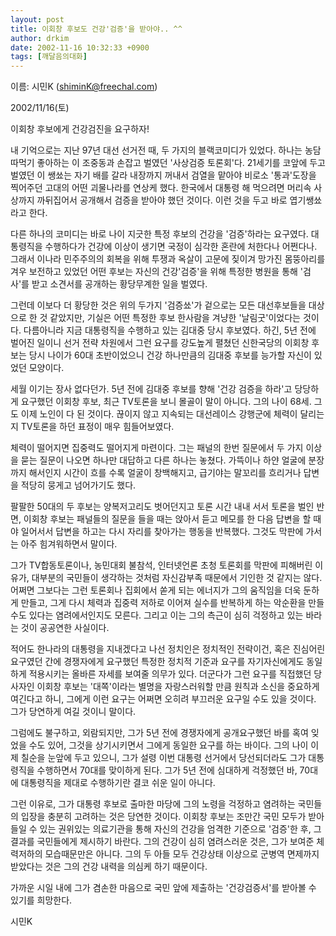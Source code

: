 ```yaml
---
layout: post
title: 이회창 후보도 건강'검증'을 받아야.. ^^
author: drkim
date: 2002-11-16 10:32:33 +0900
tags: [깨달음의대화]
---
```

이름: 시민K (shiminK@freechal.com)
   
2002/11/16(토)
  

   
이회창 후보에게 건강검진을 요구하자!
  

   
내 기억으로는 지난 97년 대선 선거전 때, 두 가지의 블랙코미디가 있었다. 하나는 농담 따먹기 좋아하는 이 조중동과 손잡고 벌였던 '사상검증 토론회'다. 21세기를 코앞에 두고 벌였던 이 쌩쑈는 자기 배를 갈라 내장까지 꺼내서 검열을 맡아야 비로소 '통과'도장을 찍어주던 고대의 어떤 괴물나라를 연상케 했다. 한국에서 대통령 해 먹으려면 머리속 사상까지 까뒤집어서 공개해서 검증을 받아야 했던 것이다. 이런 것을 두고 바로 엽기쌩쑈라고 한다.
  

   
다른 하나의 코미디는 바로 나이 지긋한 특정 후보의 건강을 '검증'하라는 요구였다. 대통령직을 수행하다가 건강에 이상이 생기면 국정이 심각한 혼란에 처한다나 어쩐다나. 그래서 이나라 민주주의의 회복을 위해 투쟁과 옥살이 고문에 짖이겨 망가진 몸뚱아리를 겨우 보전하고 있었던 어떤 후보는 자신의 건강'검증'을 위해 특정한 병원을 통해 '검사'를 받고 소견서를 공개하는 황당무계한 일을 벌였다.
  

   
그런데 이보다 더 황당한 것은 위의 두가지 '검증쑈'가 겉으로는 모든 대선후보들을 대상으로 한 것 같았지만, 기실은 어떤 특정한 후보 한사람을 겨냥한 '날림굿'이었다는 것이다. 다름아니라 지금 대통령직을 수행하고 있는 김대중 당시 후보였다. 하긴, 5년 전에 벌어진 일이니 선거 전략 차원에서 그런 요구를 강도높게 펼쳤던 신한국당의 이회창 후보는 당시 나이가 60대 초반이었으니 건강 하나만큼의 김대중 후보를 능가할 자신이 있었던 모양이다.
  

   
세월 이기는 장사 없다던가. 5년 전에 김대중 후보를 향해 '건강 검증을 하라'고 당당하게 요구했던 이회창 후보, 최근 TV토론을 보니 몰골이 말이 아니다. 그의 나이 68세. 그도 이제 노인이 다 된 것이다. 끊이지 않고 지속되는 대선레이스 강행군에 체력이 달리는 지 TV토론을 하던 표정이 매우 힘들어보였다.
  

   
체력이 떨어지면 집중력도 떨어지게 마련이다. 그는 패널의 한번 질문에서 두 가지 이상을 묻는 질문이 나오면 하나만 대답하고 다른 하나는 놓쳤다. 가뜩이나 하얀 얼굴에 분장까지 해서인지 시간이 흐를 수록 얼굴이 창백해지고, 급기야는 말꼬리를 흐리거나 답변을 적당히 뭉게고 넘어가기도 했다.
  

   
팔팔한 50대의 두 후보는 양복저고리도 벗어던지고 토론 시간 내내 서서 토론을 벌인 반면, 이회창 후보는 패널들의 질문을 들을 때는 앉아서 듣고 메모를 한 다음 답변을 할 때야 일어서서 답변을 하고는 다시 자리를 찾아가는 행동을 반복했다. 그것도 막판에 가서는 아주 힘겨워하면서 말이다.
  

   
그가 TV합동토론이나, 농민대회 불참석, 인터넷언론 초청 토론회를 막판에 피해버린 이유가, 대부분의 국민들이 생각하는 것처럼 자신감부족 때문에서 기인한 것 같지는 않다. 어쩌면 그보다는 그런 토론회나 집회에서 쏟게 되는 에너지가 그의 움직임을 더욱 둔하게 만들고, 그게 다시 체력과 집중력 저하로 이어져 실수를 반복하게 하는 악순환을 만들 수도 있다는 염려에서인지도 모른다. 그리고 이는 그의 측근이 심히 걱정하고 있는 바라는 것이 공공연한 사실이다.
  

   
적어도 한나라의 대통령을 지내겠다고 나선 정치인은 정치적인 전략이건, 혹은 진심어린 요구였던 간에 경쟁자에게 요구했던 특정한 정치적 기준과 요구를 자기자신에게도 동일하게 적용시키는 올바른 자세를 보여줄 의무가 있다. 더군다가 그런 요구를 직접했던 당사자인 이회창 후보는 '대쪽'이라는 별명을 자랑스러워할 만큼 원칙과 소신을 중요하게 여긴다고 하니, 그에게 이런 요구는 어쩌면 오히려 부끄러운 요구일 수도 있을 것이다. 그가 당연하게 여길 것이니 말이다.
  

   
그럼에도 불구하고, 외람되지만, 그가 5년 전에 경쟁자에게 공개요구했던 바를 혹여 잊었을 수도 있어, 그것을 상기시키면서 그에게 동일한 요구를 하는 바이다. 그의 나이 이제 칠순을 눈앞에 두고 있으니, 그가 설령 이번 대통령 선거에서 당선되더라도 그가 대통령직을 수행하면서 70대를 맞이하게 된다. 그가 5년 전에 심대하게 걱정했던 바, 70대에 대통령직을 제대로 수행하기란 결코 쉬운 일이 아니다.
  

   
그런 이유로, 그가 대통령 후보로 출마한 마당에 그의 노령을 걱정하고 염려하는 국민들의 입장을 충분히 고려하는 것은 당연한 것이다. 이회창 후보는 조만간 국민 모두가 받아들일 수 있는 권위있는 의료기관을 통해 자신의 건강을 엄격한 기준으로 '검증'한 후, 그 결과를 국민들에게 제시하기 바란다. 그의 건강이 심히 염려스러운 것은, 그가 보여준 체력저하의 모습때문만은 아니다. 그의 두 아들 모두 건강상태 이상으로 군병역 면제까지 받았다는 것은 그의 건강 내력을 의심케 하기 때문이다.
  

   
가까운 시일 내에 그가 겸손한 마음으로 국민 앞에 제출하는 '건강검증서'를 받아볼 수 있기를 희망한다.
  

  

   
시민K